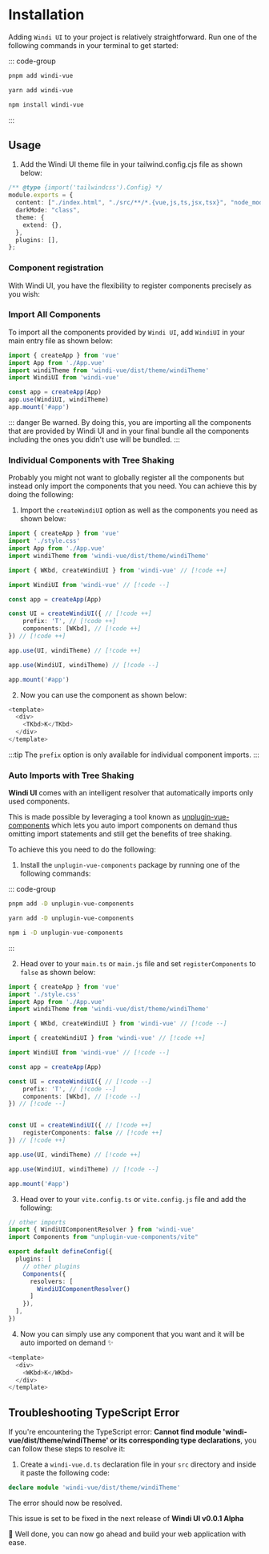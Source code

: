 # Installation

Adding `Windi UI` to your project is relatively straightforward. Run one of the following commands in your terminal to get started:

::: code-group
  ```bash [pnpm]
  pnpm add windi-vue
  ```
  ```bash [yarn]
  yarn add windi-vue
  ```
  ```bash [npm]
  npm install windi-vue
  ```
:::

## Usage

1. Add the Windi UI theme file in your tailwind.config.cjs file as shown below:

```ts
/** @type {import('tailwindcss').Config} */
module.exports = {
  content: ["./index.html", "./src/**/*.{vue,js,ts,jsx,tsx}", "node_modules/windi-vue/dist/theme/*.{js,jsx,ts,tsx,vue}"],
  darkMode: "class",
  theme: {
    extend: {},
  },
  plugins: [],
};

```


### Component registration

With Windi UI, you have the flexibility to register components precisely as you wish:

### Import All Components

To import all the components provided by `Windi UI`, add `WindiUI` in your main entry file as shown below:

```ts
import { createApp } from 'vue'
import App from './App.vue'
import windiTheme from 'windi-vue/dist/theme/windiTheme'
import WindiUI from 'windi-vue'

const app = createApp(App)
app.use(WindiUI, windiTheme)
app.mount('#app')
```

::: danger
Be warned. By doing this, you are importing all the components that are provided by Windi UI and in your final bundle all the components including the ones you didn't use will be bundled.
:::


### Individual Components with Tree Shaking

Probably you might not want to globally register all the components but instead only import the components that you need. You can achieve this by doing the following: 

1. Import the `createWindiUI` option as well as the components you need as shown below:

```ts
import { createApp } from 'vue'
import './style.css'
import App from './App.vue'
import windiTheme from 'windi-vue/dist/theme/windiTheme'

import { WKbd, createWindiUI } from 'windi-vue' // [!code ++]

import WindiUI from 'windi-vue' // [!code --]

const app = createApp(App)

const UI = createWindiUI({ // [!code ++]
    prefix: 'T', // [!code ++]
    components: [WKbd], // [!code ++]
}) // [!code ++]

app.use(UI, windiTheme) // [!code ++]

app.use(WindiUI, windiTheme) // [!code --]

app.mount('#app')
```

2. Now you can use the component as shown below:

```js
<template>
  <div>
    <TKbd>K</TKbd>
  </div>
</template>

```

:::tip
The `prefix` option is only available for individual component imports.
:::


### Auto Imports with Tree Shaking

 **Windi UI** comes with an intelligent resolver that automatically imports only used components.

This is made possible by leveraging a tool known as [unplugin-vue-components](https://github.com/antfu/unplugin-vue-components) which lets you auto import components on demand thus omitting import statements and still get the benefits of tree shaking.

To achieve this you need to do the following: 

1. Install the `unplugin-vue-components` package by running one of the following commands:

::: code-group
  ```bash [pnpm]
  pnpm add -D unplugin-vue-components
  ```
  ```bash [yarn]
  yarn add -D unplugin-vue-components
  ```
  ```bash [npm]
  npm i -D unplugin-vue-components
  ```
:::

2. Head over to your `main.ts` or `main.js` file and set `registerComponents` to `false` as shown below:

```ts
import { createApp } from 'vue'
import './style.css'
import App from './App.vue'
import windiTheme from 'windi-vue/dist/theme/windiTheme'

import { WKbd, createWindiUI } from 'windi-vue' // [!code --]

import { createWindiUI } from 'windi-vue' // [!code ++]

import WindiUI from 'windi-vue' // [!code --]

const app = createApp(App)

const UI = createWindiUI({ // [!code --]
    prefix: 'T', // [!code --]
    components: [WKbd], // [!code --]
}) // [!code --]


const UI = createWindiUI({ // [!code ++]
    registerComponents: false // [!code ++]
}) // [!code ++]

app.use(UI, windiTheme) // [!code ++]

app.use(WindiUI, windiTheme) // [!code --]

app.mount('#app')
```

3. Head over to your `vite.config.ts` or `vite.config.js` file and add the following:

```ts
// other imports
import { WindiUIComponentResolver } from 'windi-vue'
import Components from "unplugin-vue-components/vite"

export default defineConfig({
  plugins: [
    // other plugins
    Components({
      resolvers: [
        WindiUIComponentResolver()
      ]
    }),
  ],
})

```

4. Now you can simply use any component that you want and it will be auto imported on demand ✨

```js
<template>
  <div>
    <WKbd>K</WKbd>
  </div>
</template>
```

## Troubleshooting TypeScript Error

If you're encountering the TypeScript error: **Cannot find module 'windi-vue/dist/theme/windiTheme' or its corresponding type declarations**, you can follow these steps to resolve it:

1. Create a `windi-vue.d.ts` declaration file in your `src` directory and inside it paste the following code:

```ts
declare module 'windi-vue/dist/theme/windiTheme'
```

The error should now be resolved.

This issue is set to be fixed in the next release of **Windi UI v0.0.1 Alpha**


🥳 Well done, you can now go ahead and build your web application with ease.
